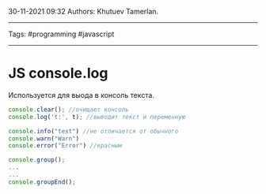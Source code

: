 30-11-2021
09:32
Authors: Khutuev Tamerlan.
***
Tags: #programming #javascript 
***
# JS console.log

Используется для выода в консоль текста. 

```js
console.clear(); //очищает консоль
console.log('t:', t); //выводит текст и переменную

console.info("text") //не отличается от обычного
console.warn("Warn") 
console.error("Error") //красным

console.group();
...
...
console.groupEnd();
```